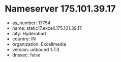 # Nameserver 175.101.39.17

* as_number: 17754
* name: static17.excell.175.101.39.17.
* city: Hyderabad
* country: IN
* organization: Excellmedia
* version: unbound 1.7.3
* dnssec: false
